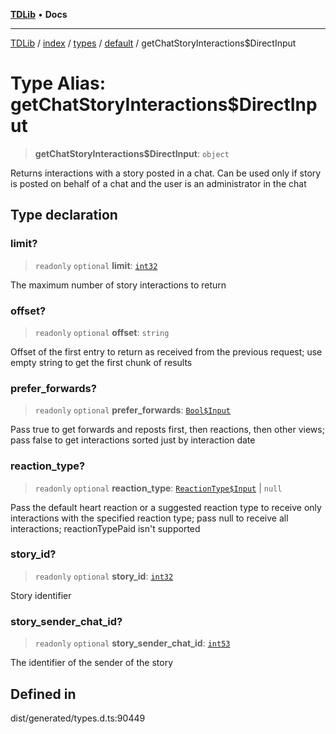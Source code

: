 [**TDLib**](../../../../../../README.md) • **Docs**

***

[TDLib](../../../../../../modules.md) / [index](../../../../../README.md) / [types](../../../README.md) / [default](../README.md) / getChatStoryInteractions$DirectInput

# Type Alias: getChatStoryInteractions$DirectInput

> **getChatStoryInteractions$DirectInput**: `object`

Returns interactions with a story posted in a chat. Can be used only if story is posted on behalf of a chat and the user is an administrator in the chat

## Type declaration

### limit?

> `readonly` `optional` **limit**: [`int32`](int32.md)

The maximum number of story interactions to return

### offset?

> `readonly` `optional` **offset**: `string`

Offset of the first entry to return as received from the previous request; use empty string to get the first chunk of results

### prefer\_forwards?

> `readonly` `optional` **prefer\_forwards**: [`Bool$Input`](Bool$Input.md)

Pass true to get forwards and reposts first, then reactions, then other views; pass false to get interactions sorted just by interaction date

### reaction\_type?

> `readonly` `optional` **reaction\_type**: [`ReactionType$Input`](ReactionType$Input.md) \| `null`

Pass the default heart reaction or a suggested reaction type to receive only interactions with the specified reaction type; pass null to receive all interactions; reactionTypePaid isn't supported

### story\_id?

> `readonly` `optional` **story\_id**: [`int32`](int32.md)

Story identifier

### story\_sender\_chat\_id?

> `readonly` `optional` **story\_sender\_chat\_id**: [`int53`](int53.md)

The identifier of the sender of the story

## Defined in

dist/generated/types.d.ts:90449
